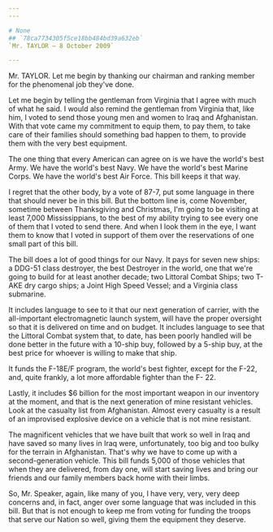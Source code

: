 ```yaml
---
---

# None
## `78ca7734305f5ce18bb484bd39a632eb`
`Mr. TAYLOR — 8 October 2009`

---
```



Mr. TAYLOR. Let me begin by thanking our chairman and ranking member 
for the phenomenal job they've done.

Let me begin by telling the gentleman from Virginia that I agree with 
much of what he said. I would also remind the gentleman from Virginia 
that, like him, I voted to send those young men and women to Iraq and 
Afghanistan. With that vote came my commitment to equip them, to pay 
them, to take care of their families should something bad happen to 
them, to provide them with the very best equipment.

The one thing that every American can agree on is we have the world's 
best Army. We have the world's best Navy. We have the world's best 
Marine Corps. We have the world's best Air Force. This bill keeps it 
that way.

I regret that the other body, by a vote of 87-7, put some language in 
there that should never be in this bill. But the bottom line is, come 
November, sometime between Thanksgiving and Christmas, I'm going to be 
visiting at least 7,000 Mississippians, to the best of my ability 
trying to see every one of them that I voted to send there. And when I 
look them in the eye, I want them to know that I voted in support of 
them over the reservations of one small part of this bill.

The bill does a lot of good things for our Navy. It pays for seven 
new ships: a DDG-51 class destroyer, the best Destroyer in the world, 
one that we're going to build for at least another decade; two Littoral 
Combat Ships; two T-AKE dry cargo ships; a Joint High Speed Vessel; and 
a Virginia class submarine.

It includes language to see to it that our next generation of 
carrier, with the all-important electromagnetic launch system, will 
have the proper oversight so that it is delivered on time and on 
budget. It includes language to see that the Littoral Combat system 
that, to date, has been poorly handled will be done better in the 
future with a 10-ship buy, followed by a 5-ship buy, at the best price 
for whoever is willing to make that ship.

It funds the F-18E/F program, the world's best fighter, except for 
the F-22, and, quite frankly, a lot more affordable fighter than the F-
22.

Lastly, it includes $6 billion for the most important weapon in our 
inventory at the moment, and that is the next generation of mine 
resistant vehicles. Look at the casualty list from Afghanistan. Almost 
every casualty is a result of an improvised explosive device on a 
vehicle that is not mine resistant.

The magnificent vehicles that we have built that work so well in Iraq 
and have saved so many lives in Iraq were, unfortunately, too big and 
too bulky for the terrain in Afghanistan. That's why we have to come up 
with a second-generation vehicle. This bill funds 5,000 of those 
vehicles that when they are delivered, from day one, will start saving 
lives and bring our friends and our family members back home with their 
limbs.

So, Mr. Speaker, again, like many of you, I have very, very, very 
deep concerns and, in fact, anger over some language that was included 
in this bill. But that is not enough to keep me from voting for funding 
the troops that serve our Nation so well, giving them the equipment 
they deserve.